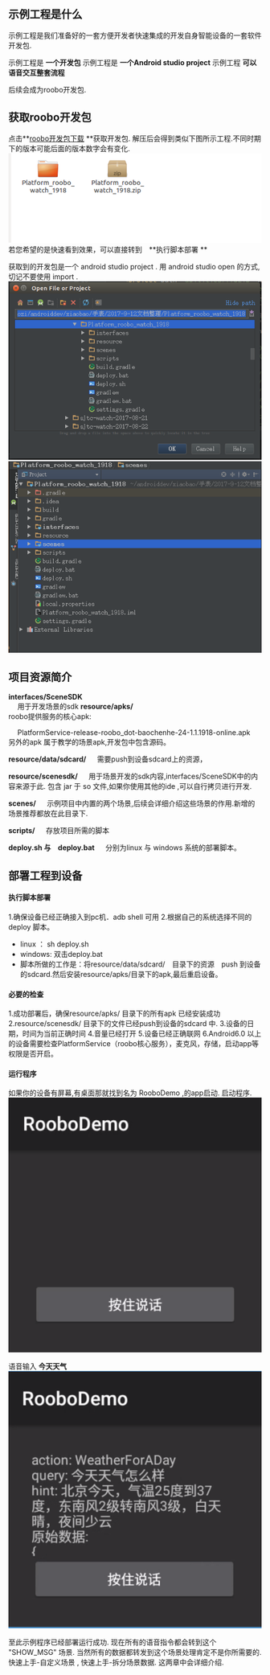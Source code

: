 ## 示例工程是什么
示例工程是我们准备好的一套方便开发者快速集成的开发自身智能设备的一套软件开发包.

示例工程是  **一个开发包** 
示例工程是 **一个Android studio project**
示例工程 **可以语音交互整套流程**

后续会成为roobo开发包.

## 获取roobo开发包

点击**[roobo开发包下载](https://pan.baidu.com/s/1bXCcTS)  **获取开发包.
解压后会得到类似下图所示工程.不同时期下的版本可能后面的版本数字会有变化.
![](/智能手表/assets/quickStartDeploy_1.png)
若您希望的是快速看到效果，可以直接转到　**执行脚本部署 **

获取到的开发包是一个 android studio project .  用 android studio  open 的方式,
切记不要使用 import .
![](/智能手表/assets/quickStartDeploy_2.png)
![](/智能手表/assets/quickStartDeploy_3.png)

## 项目资源简介

**interfaces/SceneSDK**  
&emsp;     用于开发场景的sdk
**resource/apks/**         
roobo提供服务的核心apk:

&emsp; PlatformService-release-roobo_dot-baochenhe-24-1.1.1918-online.apk
&emsp;另外的apk 属于教学的场景apk,开发包中包含源码。

**resource/data/sdcard/**   &emsp;      需要push到设备sdcard上的资源，

**resource/scenesdk/**   &emsp;         用于场景开发的sdk内容,interfaces/SceneSDK中的内容来源于此. 包含 jar 于 so 文件,如果你使用其他的ide ,可以自行拷贝进行开发.

**scenes/**     &emsp;                 示例项目中内置的两个场景,后续会详细介绍这些场景的作用.新增的场景推荐都放在此目录下.

**scripts/**    &emsp;                  存放项目所需的脚本

**deploy.sh 与　deploy.bat** &emsp;   分别为linux 与 windows 系统的部署脚本。


## 部署工程到设备

#### 执行脚本部署
1.确保设备已经正确接入到pc机．adb shell 可用
2.根据自己的系统选择不同的　deploy 脚本。　
* linux ： sh deploy.sh
* windows: 双击deploy.bat
* 脚本所做的工作是：将resource/data/sdcard/　目录下的资源　push 到设备的sdcard.然后安装resource/apks/目录下的apk,最后重启设备。

#### 必要的检查
1.成功部署后，确保resource/apks/ 目录下的所有apk 已经安装成功 
2.resource/scenesdk/ 目录下的文件已经push到设备的sdcard 中.
3.设备的日期，时间为当前正确时间
4.音量已经打开
5.设备已经正确联网
6.Android6.0 以上的设备需要检查PlatformService（roobo核心服务），麦克风，存储，启动app等权限是否开启。

#### 运行程序
如果你的设备有屏幕,有桌面那就找到名为 RooboDemo ,的app启动.
启动程序.
![](/智能手表/assets/quickStartDeploy_4.png)

语音输入
**今天天气**
![](/智能手表/assets/quickStartDeploy_5.png)

至此示例程序已经部署运行成功. 现在所有的语音指令都会转到这个 "SHOW_MSG" 场景. 当然所有的数据都转发到这个场景处理肯定不是你所需要的.快速上手-自定义场景 , 快速上手-拆分场景数据. 这两章中会详细介绍.











